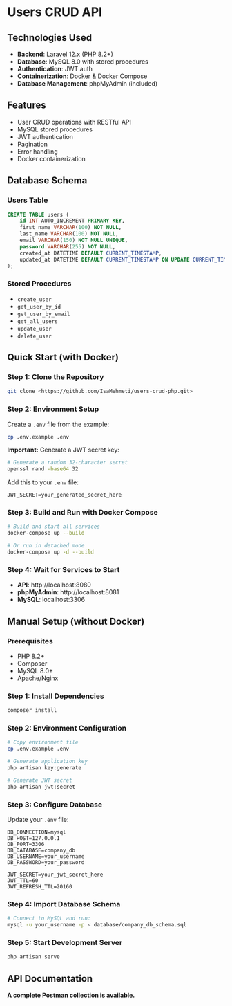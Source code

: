 # Users CRUD API

## Technologies Used

-   **Backend**: Laravel 12.x (PHP 8.2+)
-   **Database**: MySQL 8.0 with stored procedures
-   **Authentication**: JWT auth
-   **Containerization**: Docker & Docker Compose
-   **Database Management**: phpMyAdmin (included)

## Features

-   User CRUD operations with RESTful API
-   MySQL stored procedures
-   JWT authentication
-   Pagination
-   Error handling
-   Docker containerization

## Database Schema

### Users Table

```sql
CREATE TABLE users (
    id INT AUTO_INCREMENT PRIMARY KEY,
    first_name VARCHAR(100) NOT NULL,
    last_name VARCHAR(100) NOT NULL,
    email VARCHAR(150) NOT NULL UNIQUE,
    password VARCHAR(255) NOT NULL,
    created_at DATETIME DEFAULT CURRENT_TIMESTAMP,
    updated_at DATETIME DEFAULT CURRENT_TIMESTAMP ON UPDATE CURRENT_TIMESTAMP
);
```

### Stored Procedures

-   `create_user`
-   `get_user_by_id`
-   `get_user_by_email`
-   `get_all_users`
-   `update_user`
-   `delete_user`

## Quick Start (with Docker)

### Step 1: Clone the Repository

```bash
git clone <https://github.com/IsaMehmeti/users-crud-php.git>
```

### Step 2: Environment Setup

Create a `.env` file from the example:

```bash
cp .env.example .env
```

**Important:** Generate a JWT secret key:

```bash
# Generate a random 32-character secret
openssl rand -base64 32
```

Add this to your `.env` file:

```env
JWT_SECRET=your_generated_secret_here
```

### Step 3: Build and Run with Docker Compose

```bash
# Build and start all services
docker-compose up --build

# Or run in detached mode
docker-compose up -d --build
```

### Step 4: Wait for Services to Start

-   **API**: http://localhost:8080
-   **phpMyAdmin**: http://localhost:8081
-   **MySQL**: localhost:3306

## Manual Setup (without Docker)

### Prerequisites

-   PHP 8.2+
-   Composer
-   MySQL 8.0+
-   Apache/Nginx

### Step 1: Install Dependencies

```bash
composer install
```

### Step 2: Environment Configuration

```bash
# Copy environment file
cp .env.example .env

# Generate application key
php artisan key:generate

# Generate JWT secret
php artisan jwt:secret
```

### Step 3: Configure Database

Update your `.env` file:

```env
DB_CONNECTION=mysql
DB_HOST=127.0.0.1
DB_PORT=3306
DB_DATABASE=company_db
DB_USERNAME=your_username
DB_PASSWORD=your_password

JWT_SECRET=your_jwt_secret_here
JWT_TTL=60
JWT_REFRESH_TTL=20160
```

### Step 4: Import Database Schema

```bash
# Connect to MySQL and run:
mysql -u your_username -p < database/company_db_schema.sql
```

### Step 5: Start Development Server

```bash
php artisan serve
```

## API Documentation

**A complete Postman collection is available.**
